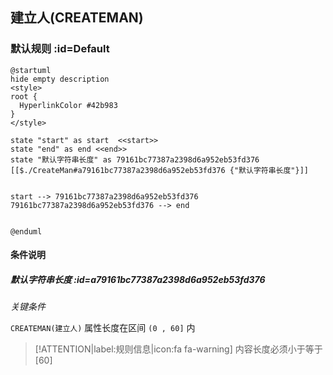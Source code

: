 ## 建立人(CREATEMAN) <!-- {docsify-ignore-all} -->

   

### 默认规则 :id=Default

```plantuml
@startuml
hide empty description
<style>
root {
  HyperlinkColor #42b983
}
</style>

state "start" as start  <<start>>
state "end" as end <<end>>
state "默认字符串长度" as 79161bc77387a2398d6a952eb53fd376 [[$./CreateMan#a79161bc77387a2398d6a952eb53fd376 {"默认字符串长度"}]]


start --> 79161bc77387a2398d6a952eb53fd376 
79161bc77387a2398d6a952eb53fd376 --> end 


@enduml
```

#### 条件说明

##### 默认字符串长度 :id=a79161bc77387a2398d6a952eb53fd376


*关键条件*


`CREATEMAN(建立人)` 属性长度在区间 `(0 , 60]` 内

> [!ATTENTION|label:规则信息|icon:fa fa-warning]
> 内容长度必须小于等于[60]







